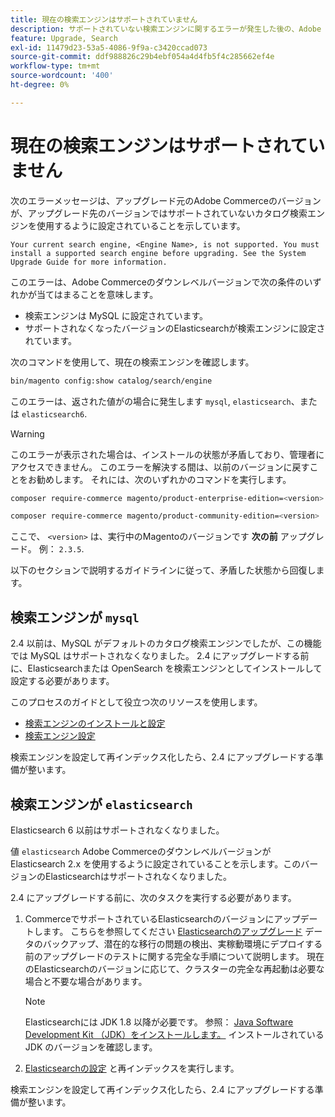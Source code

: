 ```yaml
---
title: 現在の検索エンジンはサポートされていません
description: サポートされていない検索エンジンに関するエラーが発生した後の、Adobe Commerceのアップグレードのトラブルシューティング。
feature: Upgrade, Search
exl-id: 11479d23-53a5-4086-9f9a-c3420ccad073
source-git-commit: ddf988826c29b4ebf054a4d4fb5f4c285662ef4e
workflow-type: tm+mt
source-wordcount: '400'
ht-degree: 0%

---
```


# 現在の検索エンジンはサポートされていません

次のエラーメッセージは、アップグレード元のAdobe Commerceのバージョンが、アップグレード先のバージョンではサポートされていないカタログ検索エンジンを使用するように設定されていることを示しています。

```terminal
Your current search engine, <Engine Name>, is not supported. You must install a supported search engine before upgrading. See the System Upgrade Guide for more information.
```

このエラーは、Adobe Commerceのダウンレベルバージョンで次の条件のいずれかが当てはまることを意味します。

- 検索エンジンは MySQL に設定されています。
- サポートされなくなったバージョンのElasticsearchが検索エンジンに設定されています。

次のコマンドを使用して、現在の検索エンジンを確認します。

```bash
bin/magento config:show catalog/search/engine
```

このエラーは、返された値がの場合に発生します `mysql`, `elasticsearch`、または `elasticsearch6`.

>[!WARNING]
>
>このエラーが表示された場合は、インストールの状態が矛盾しており、管理者にアクセスできません。 このエラーを解決する間は、以前のバージョンに戻すことをお勧めします。 それには、次のいずれかのコマンドを実行します。
>
>```bash
>composer require-commerce magento/product-enterprise-edition=<version>
>```
>
>```bash
>composer require-commerce magento/product-community-edition=<version>
>```
>
>ここで、 `<version>` は、実行中のMagentoのバージョンです **次の前** アップグレード。 例： `2.3.5`.

以下のセクションで説明するガイドラインに従って、矛盾した状態から回復します。

## 検索エンジンが `mysql`

2.4 以前は、MySQL がデフォルトのカタログ検索エンジンでしたが、この機能では MySQL はサポートされなくなりました。 2.4 にアップグレードする前に、Elasticsearchまたは OpenSearch を検索エンジンとしてインストールして設定する必要があります。

このプロセスのガイドとして役立つ次のリソースを使用します。

- [検索エンジンのインストールと設定](../../configuration/search/overview-search.md)
- [検索エンジン設定](../../configuration/search/configure-search-engine.md)

検索エンジンを設定して再インデックス化したら、2.4 にアップグレードする準備が整います。

## 検索エンジンが `elasticsearch`

Elasticsearch 6 以前はサポートされなくなりました。

値 `elasticsearch` Adobe CommerceのダウンレベルバージョンがElasticsearch 2.x を使用するように設定されていることを示します。このバージョンのElasticsearchはサポートされなくなりました。

2.4 にアップグレードする前に、次のタスクを実行する必要があります。

1. CommerceでサポートされているElasticsearchのバージョンにアップデートします。 こちらを参照してください [Elasticsearchのアップグレード](https://www.elastic.co/guide/en/elasticsearch/reference/current/setup-upgrade.html) データのバックアップ、潜在的な移行の問題の検出、実稼動環境にデプロイする前のアップグレードのテストに関する完全な手順について説明します。 現在のElasticsearchのバージョンに応じて、クラスターの完全な再起動は必要な場合と不要な場合があります。

   >[!NOTE]
   >
   >Elasticsearchには JDK 1.8 以降が必要です。 参照： [Java Software Development Kit （JDK）をインストールします。](../../installation/prerequisites/search-engine/overview.md#install-the-java-software-development-kit-jdk) インストールされている JDK のバージョンを確認します。

1. [Elasticsearchの設定](../../configuration/search/configure-search-engine.md) と再インデックスを実行します。

検索エンジンを設定して再インデックス化したら、2.4 にアップグレードする準備が整います。
